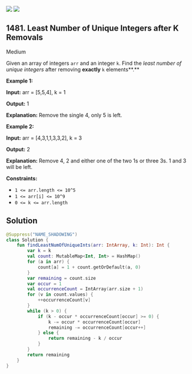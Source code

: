 [![](https://img.shields.io/github/stars/javadev/LeetCode-in-Kotlin?label=Stars&style=flat-square)](https://github.com/javadev/LeetCode-in-Kotlin)
[![](https://img.shields.io/github/forks/javadev/LeetCode-in-Kotlin?label=Fork%20me%20on%20GitHub%20&style=flat-square)](https://github.com/javadev/LeetCode-in-Kotlin/fork)

## 1481\. Least Number of Unique Integers after K Removals

Medium

Given an array of integers `arr` and an integer `k`. Find the _least number of unique integers_ after removing **exactly** `k` elements**.**

**Example 1:**

**Input:** arr = [5,5,4], k = 1

**Output:** 1

**Explanation:** Remove the single 4, only 5 is left.

**Example 2:**

**Input:** arr = [4,3,1,1,3,3,2], k = 3

**Output:** 2

**Explanation:** Remove 4, 2 and either one of the two 1s or three 3s. 1 and 3 will be left.

**Constraints:**

*   `1 <= arr.length <= 10^5`
*   `1 <= arr[i] <= 10^9`
*   `0 <= k <= arr.length`

## Solution

```kotlin
@Suppress("NAME_SHADOWING")
class Solution {
    fun findLeastNumOfUniqueInts(arr: IntArray, k: Int): Int {
        var k = k
        val count: MutableMap<Int, Int> = HashMap()
        for (a in arr) {
            count[a] = 1 + count.getOrDefault(a, 0)
        }
        var remaining = count.size
        var occur = 1
        val occurrenceCount = IntArray(arr.size + 1)
        for (v in count.values) {
            ++occurrenceCount[v]
        }
        while (k > 0) {
            if (k - occur * occurrenceCount[occur] >= 0) {
                k -= occur * occurrenceCount[occur]
                remaining -= occurrenceCount[occur++]
            } else {
                return remaining - k / occur
            }
        }
        return remaining
    }
}
```